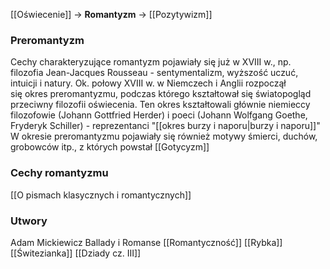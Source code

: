 [[Oświecenie]] -> **Romantyzm** -> [[Pozytywizm]]


### Preromantyzm
Cechy charakteryzujące romantyzm pojawiały się już w XVIII w., np. filozofia Jean-Jacques Rousseau - sentymentalizm, wyższość uczuć, intuicji i natury.
Ok. połowy XVIII w. w Niemczech i Anglii rozpoczął się okres preromantyzmu, podczas którego kształtował się światopogląd przeciwny filozofii oświecenia.
Ten okres kształtowali głównie niemieccy filozofowie (Johann Gottfried Herder) i poeci (Johann Wolfgang Goethe, Fryderyk Schiller) - reprezentanci "[[okres burzy i naporu|burzy i naporu]]"
W okresie preromantyzmu pojawiały się również motywy śmierci, duchów, grobowców itp., z których powstał [[Gotycyzm]]

### Cechy romantyzmu
[[O pismach klasycznych i romantycznych]]

### Utwory
Adam Mickiewicz
	Ballady i Romanse
		[[Romantyczność]]
		[[Rybka]]
		[[Świtezianka]]
	[[Dziady cz. III]]